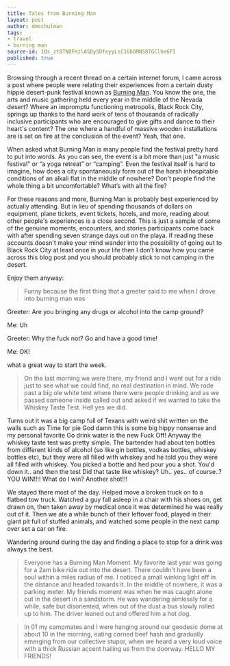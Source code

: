 ```yaml
---
title: Tales from Burning Man
layout: post
author: dmschulman
tags:
- travel
- burning man
source-id: 1Qs_zt8TN8FHzlASDySDfeyyLsC1GbOMNS8TGClhe6FI
published: true
---
```

Browsing through a recent thread on a certain internet forum, I came across a post where people were relating their experiences from a certain dusty hippie desert-punk festival known as [Burning Man](https://burningman.org/). You know the one, the arts and music gathering held every year in the middle of the Nevada desert? Where an impromptu functioning metropolis, Black Rock City, springs up thanks to the hard work of tens of thousands of radically inclusive participants who are encouraged to give gifts and dance to their heart's content? The one where a handful of massive wooden installations are is set on fire at the conclusion of the event? Yeah, that one.

When asked what Burning Man is many people find the festival pretty hard to put into words. As you can see, the event is a bit more than just "a music festival" or “a yoga retreat” or “camping”. Even the festival itself is hard to imagine, how does a city spontaneously form out of the harsh inhospitable conditions of an alkali flat in the middle of nowhere? Don't people find the whole thing a bit uncomfortable? What’s with all the fire?

For these reasons and more, Burning Man is probably best experienced by actually attending. But in lieu of spending thousands of dollars on equipment, plane tickets, event tickets, hotels, and more, reading about other people's experiences is a close second. This is just a sample of some of the genuine moments, encounters, and stories participants come back with after spending seven strange days out on the playa. If reading these accounts doesn't make your mind wander into the possibility of going out to Black Rock City at least once in your life then I don’t know how you came across this blog post and you should probably stick to not camping in the desert.

Enjoy them anyway:

> Funny because the first thing that a greeter said to me when I drove into burning man was

Greeter: Are you bringing any drugs or alcohol into the camp ground?

Me: Uh

Greeter: Why the fuck not? Go and have a good time!

Me: OK!

what a great way to start the week.

> On the last morning we were there, my friend and I went out for a ride just to see what we could find, no real destination in mind. We rode past a big ole white tent where there were people drinking and as we passed someone inside called out and asked if we wanted to take the Whiskey Taste Test. Hell yes we did.

Turns out it was a big camp full of Texans with weird shit written on the walls such as Time for pie God damn this is some big hippy nonsense and my personal favorite Go drink water is the new Fuck Off! Anyway the whiskey taste test was pretty simple. The bartender had about ten bottles from different kinds of alcohol (so like gin bottles, vodkas bottles, whiskey bottles etc), but they were all filled with whiskey and he told you they were all filled with whiskey. You picked a bottle and hed pour you a shot. You'd down it.. and then the test Did that taste like whiskey? Uh.. yes.. of course..? YOU WIN!!!! What do I win? Another shot!!!

We stayed there most of the day. Helped move a broken truck on to a flatbed tow truck. Watched a guy fall asleep in a chair with his shoes on, get drawn on, then taken away by medical once it was determined he was really out of it. Then we ate a while bunch of their leftover food, played in their giant pit full of stuffed animals, and watched some people in the next camp over set a car on fire.

Wandering around during the day and finding a place to stop for a drink was always the best.

> Everyone has a Burning Man Moment. My favorite last year was going for a 2am bike ride out into the desert. There couldn't have been a soul within a miles radius of me. I noticed a small winking light off in the distance and headed towards it. In the middle of nowhere, it was a parking meter. My friends moment was when he was caught alone out in the desert in a sandstorm. He was wandering aimlessly for a while, safe but disoriented, when out of the dust a bus slowly rolled up to him. The driver leaned out and offered him a hot dog.

> In 01 my campmates and I were hanging around our geodesic dome at about 10 in the morning, eating corned beef hash and gradually emerging from our collective stupor, when we heard a very loud voice with a thick Russian accent hailing us from the doorway. HELLO MY FRIENDS!

